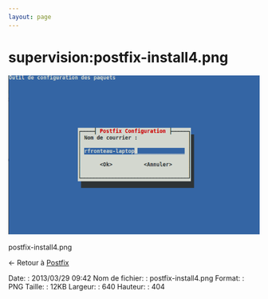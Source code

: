 ```yaml
---
layout: page
---
```


supervision:postfix-install4.png
================================

[![postfix-install4.png](../../assets/media/supervision/postfix-install4.png@cache=&w=640&h=404 "postfix-install4.png")](../../assets/media/supervision/postfix-install4.png@cache= "Afficher le fichier original")

postfix-install4.png

← Retour à [Postfix](../../infra/postfix.html "infra:postfix")

Date:
:   2013/03/29 09:42
Nom de fichier:
:   postfix-install4.png
Format:
:   PNG
Taille:
:   12KB
Largeur:
:   640
Hauteur:
:   404

